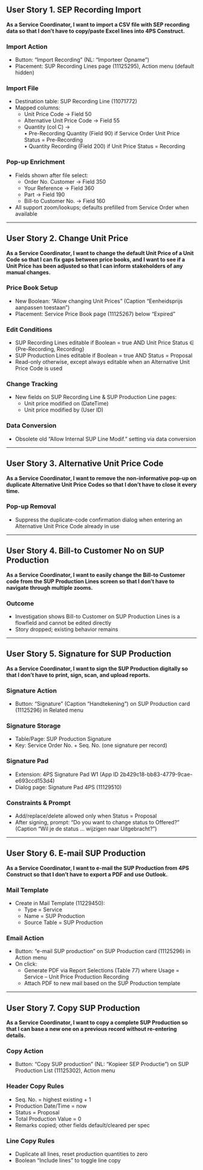 ## User Story 1. SEP Recording Import  
**As a Service Coordinator, I want to import a CSV file with SEP recording data so that I don’t have to copy/paste Excel lines into 4PS Construct.**

### Import Action  
- Button: “Import Recording” (NL: “Importeer Opname”)  
- Placement: SUP Recording Lines page (11125295), Action menu (default hidden)  

### Import File  
- Destination table: SUP Recording Line (11071772)  
- Mapped columns:  
  - Unit Price Code → Field 50  
  - Alternative Unit Price Code → Field 55  
  - Quantity (col C) →  
    • Pre-Recording Quantity (Field 90) if Service Order Unit Price Status = Pre-Recording  
    • Quantity Recording (Field 200) if Unit Price Status = Recording  

### Pop-up Enrichment  
- Fields shown after file select:  
  - Order No. Customer → Field 350  
  - Your Reference → Field 360  
  - Part → Field 190  
  - Bill-to Customer No. → Field 160  
- All support zoom/lookups; defaults prefilled from Service Order when available  

---

## User Story 2. Change Unit Price  
**As a Service Coordinator, I want to change the default Unit Price of a Unit Code so that I can fix gaps between price books, and I want to see if a Unit Price has been adjusted so that I can inform stakeholders of any manual changes.**

### Price Book Setup  
- New Boolean: “Allow changing Unit Prices” (Caption “Eenheidsprijs aanpassen toestaan”)  
- Placement: Service Price Book page (11125267) below “Expired”  

### Edit Conditions  
- SUP Recording Lines editable if Boolean = true AND Unit Price Status ∈ {Pre-Recording, Recording}  
- SUP Production Lines editable if Boolean = true AND Status = Proposal  
- Read-only otherwise, except always editable when an Alternative Unit Price Code is used  

### Change Tracking  
- New fields on SUP Recording Line & SUP Production Line pages:  
  - Unit price modified on (DateTime)  
  - Unit price modified by (User ID)  

### Data Conversion  
- Obsolete old “Allow Internal SUP Line Modif.” setting via data conversion  

---

## User Story 3. Alternative Unit Price Code  
**As a Service Coordinator, I want to remove the non-informative pop-up on duplicate Alternative Unit Price Codes so that I don’t have to close it every time.**

### Pop-up Removal  
- Suppress the duplicate-code confirmation dialog when entering an Alternative Unit Price Code already in use  

---

## User Story 4. Bill-to Customer No on SUP Production  
**As a Service Coordinator, I want to easily change the Bill-to Customer code from the SUP Production Lines screen so that I don’t have to navigate through multiple zooms.**

### Outcome  
- Investigation shows Bill-to Customer on SUP Production Lines is a flowfield and cannot be edited directly  
- Story dropped; existing behavior remains  

---

## User Story 5. Signature for SUP Production  
**As a Service Coordinator, I want to sign the SUP Production digitally so that I don’t have to print, sign, scan, and upload reports.**

### Signature Action  
- Button: “Signature” (Caption “Handtekening”) on SUP Production card (11125296) in Related menu  

### Signature Storage  
- Table/Page: SUP Production Signature  
- Key: Service Order No. + Seq. No. (one signature per record)  

### Signature Pad  
- Extension: 4PS Signature Pad W1 (App ID 2b429c18-bb83-4779-9cae-e693ccd153d4)  
- Dialog page: Signature Pad 4PS (11129510)  

### Constraints & Prompt  
- Add/replace/delete allowed only when Status = Proposal  
- After signing, prompt: “Do you want to change status to Offered?” (Caption “Wil je de status … wijzigen naar Uitgebracht?”)  

---

## User Story 6. E-mail SUP Production  
**As a Service Coordinator, I want to e-mail the SUP Production from 4PS Construct so that I don’t have to export a PDF and use Outlook.**

### Mail Template  
- Create in Mail Template (11229450):  
  - Type = Service  
  - Name = SUP Production  
  - Source Table = SUP Production  

### Email Action  
- Button: “e-mail SUP production” on SUP Production card (11125296) in Action menu  
- On click:  
  - Generate PDF via Report Selections (Table 77) where Usage = Service – Unit Price Production Recording  
  - Attach PDF to new mail based on the SUP Production template  

---

## User Story 7. Copy SUP Production  
**As a Service Coordinator, I want to copy a complete SUP Production so that I can base a new one on a previous record without re-entering details.**

### Copy Action  
- Button: “Copy SUP production” (NL: “Kopieer SEP Productie”) on SUP Production List (11125302), Action menu  

### Header Copy Rules  
- Seq. No. = highest existing + 1  
- Production Date/Time = now  
- Status = Proposal  
- Total Production Value = 0  
- Remarks copied; other fields default/cleared per spec  

### Line Copy Rules  
- Duplicate all lines, reset production quantities to zero  
- Boolean “Include lines” to toggle line copy  